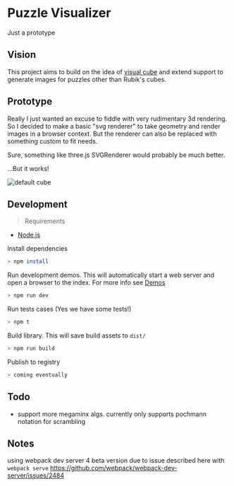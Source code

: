 # Puzzle Visualizer

Just a prototype

## Vision

This project aims to build on the idea of [visual cube](https://github.com/tdecker91/visualcube) and extend support to generate images for puzzles other than Rubik's cubes.

## Prototype

Really I just wanted an excuse to fiddle with very rudimentary 3d rendering. So I decided to make a basic "svg renderer" to take geometry and render images in a browser context. But the renderer can also be replaced with something custom to fit needs.

Sure, something like three.js SVGRenderer would probably be much better.

...But it works!

![default cube](https://raw.githubusercontent.com/tdecker91/puzzle-visualizer/master/assets/svg-cube.gif)

## Development

> Requirements

- [Node.js](nodejs.org)

Install dependencies

```bash
> npm install
```

Run development demos. This will automatically start a web server and open a browser to the index. For more info see [Demos](src/demos/README.md)

```bash
> npm run dev
```

Run tests cases (Yes we have some tests!)

```bash
> npm t
```

Build library. This will save build assets to `dist/`

```bash
> npm run build
```

Publish to registry

```bash
> coming eventually
```

## Todo

- support more megaminx algs. currently only supports pochmann notation for scrambling

## Notes

using webpack dev server 4 beta version due to issue described here with `webpack serve` https://github.com/webpack/webpack-dev-server/issues/2484
